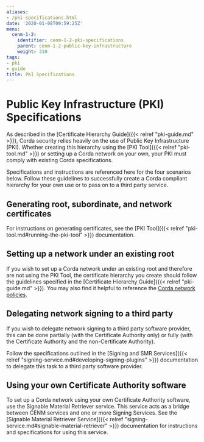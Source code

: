 ```yaml
---
aliases:
- /pki-specifications.html
date: '2020-01-08T09:59:25Z'
menu:
  cenm-1-2:
    identifier: cenm-1-2-pki-specifications
    parent: cenm-1-2-public-key-infrastructure
    weight: 310
tags:
- pki
- guide
title: PKI Specifications
---
```


# Public Key Infrastructure (PKI) Specifications

As described in the [Certificate Hierarchy Guide]({{< relref "pki-guide.md" >}}), Corda security relies heavily on the use of Public Key Infrastructure (PKI). Whether creating this hierarchy using the [PKI Tool]({{< relref "pki-tool.md" >}}) or setting up a Corda network on your own, your PKI must comply with existing Corda specifications.

Specifications and instructions are referenced here for the four scenarios below. Follow these guidelines to successfully create a Corda compliant hierarchy for your own use or to pass on to a third party service.

## Generating root, subordinate, and network certificates

For instructions on generating certificates, see the [PKI Tool]({{< relref "pki-tool.md#running-the-pki-tool" >}}) documentation.

## Setting up a network under an existing root

If you wish to set up a Corda network under an existing root and therefore are not using the PKI Tool, the certificate hierarchy you create should follow the guidelines specified in the [Certificate Hierarchy Guide]({{< relref "pki-guide.md" >}}). You may also find it helpful to reference the [Corda network policies](https://trust.corda.network/).

## Delegating network signing to a third party

If you wish to delegate network signing to a third party software provider, this can be done partially (with the Certificate Authority only) or fully (with the Certificate Authority and the non-Certificate Authority).

Follow the specifications outlined in the [Signing and SMR Services]({{< relref "signing-service.md#developing-signing-plugins" >}}) documentation to delegate this task to a third party software provider.

## Using your own Certificate Authority software

To set up a Corda network using your own Certificate Authority software, use the Signable Material Retriever service. This service acts as a bridge between CENM services and one or more Signing Services. See the [Signable Material Retriever Service]({{< relref "signing-service.md#signable-material-retriever" >}}) documentation for instructions and specifications for using this service.
